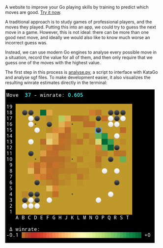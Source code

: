 A website to improve your Go playing skills by training to predict which moves are good. [Try it now](https://mononofu.github.io/go_guessing/).

A traditional approach is to study games of professional players, and the moves they played. Putting this into an app, we could try to guess the next move in a game. However, this is not ideal: there can be more than one good next move, and ideally we would also like to know much worse an incorrect guess was.

Instead, we can use modern Go engines to analyse every possible move in a situation, record the value for all of them, and then only require that we guess one of the moves with the highest value.

The first step in this process is [analyse.py](analyse.py), a script to interface with KataGo and analyse sgf files. To make development easier, it also visualizes the resulting winrate estimates directly in the terminal:

[![asciicast](images/screenshot.png)](https://asciinema.org/a/YAySVOzlMbY4jr74gnlHJ3vTA?t=3)